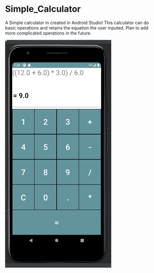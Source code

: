 # Simple_Calculator
A Simple calculator in created in Android Studio! 
This calculator can do basic operations and retains the equation the user inputed. 
Plan to add more complicated operations in the future.

 ![Sample](app/src/main/res/drawable-v24/calculator1.png)
